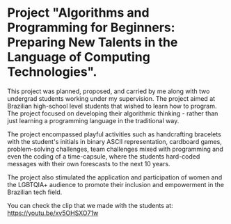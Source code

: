 # Project "Algorithms and Programming for Beginners: Preparing New Talents in the Language of Computing Technologies".

This project was planned, proposed, and carried by me along with two undergrad students working under my supervision. The project aimed at Brazilian high-school level students that wished to learn how to program. The project focused on developing their algorithmic thinking - rather than just learning a programming language in the traditional way.

The project encompassed playful activities such as handcrafting bracelets with the student's initials in binary ASCII representation, cardboard games, problem-solving challenges, team challenges mixed with programming and even the coding of a time-capsule, where the students hard-coded messages with their own forescasts to the next 10 years.

The project also stimulated the application and participation of women and the LGBTQIA+ audience to promote their inclusion and empowerment in the Brazilian tech field.

You can check the clip that we made with the students at: https://youtu.be/xv5OHSXO71w


